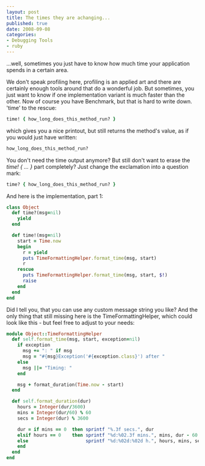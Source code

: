 ```yaml
---
layout: post
title: The times they are achanging...
published: true
date: 2008-09-08
categories:
- Debugging Tools
- ruby
---
```

<p>...well, sometimes you just have to know how much time your application spends in a certain area.</p>

<p>We don't speak profiling here, profiling is an applied art and there are certainly enough tools around that do a wonderful job. But sometimes, you just want to know if one implementation variant is much faster than the other. Now of course you have Benchmark, but that is hard to write down. 'time' to the rescue:</p>


```ruby
time! { how_long_does_this_method_run? }
```


<p>which gives you a nice printout, but still returns the method's value, as if you would just have written:</p>


```ruby
how_long_does_this_method_run?
```


<p>You don't need the time output anymore? But still don't want to
erase the  <em>time! { ... }</em> part completely? Just change the exclamation
into a question mark:</p>

```ruby
time? { how_long_does_this_method_run? }
```


<p>And here is the implementation, part 1:</p>

```ruby
class Object
  def time?(msg=nil)
    yield
  end

  def time!(msg=nil)
    start = Time.now
    begin
      r = yield
      puts TimeFormattingHelper.format_time(msg, start)
      r
    rescue
      puts TimeFormattingHelper.format_time(msg, start, $!)
      raise
    end
  end
end
```


<p>Did I tell you, that you can use any custom message string you like? And the only thing
that still missing here is the TimeFormattingHelper, which could look like this - but feel free to adjust to your needs:</p>

```ruby
module Object::TimeFormattingHelper
  def self.format_time(msg, start, exception=nil)
    if exception
      msg += ": " if msg
      msg = "#{msg}Exception('#{exception.class}') after "
    else
      msg ||= "Timing: "
    end

    msg + format_duration(Time.now - start)
  end

  def self.format_duration(dur)
    hours = Integer(dur/3600)
    mins = Integer(dur/60) % 60
    secs = Integer(dur) % 3600

    dur = if mins == 0  then sprintf "%.3f secs.", dur
    elsif hours == 0    then sprintf "%d:%02.3f mins.", mins, dur - 60 * mins
    else                     sprintf "%d:%02d:%02d h.", hours, mins, secs
    end
  end
end
```